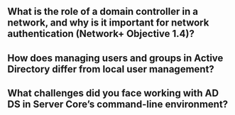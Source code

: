## What is the role of a domain controller in a network, and why is it important for network authentication (Network+ Objective 1.4)?



## How does managing users and groups in Active Directory differ from local user management?



## What challenges did you face working with AD DS in Server Core’s command-line environment?